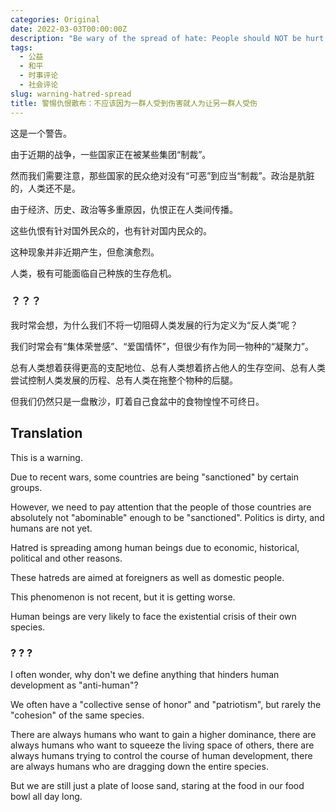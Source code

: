 ```yaml
---
categories: Original
date: 2022-03-03T00:00:00Z
description: "Be wary of the spread of hate: People should NOT be hurt just because of another group of people was hurt"
tags:
  - 公益
  - 和平
  - 时事评论
  - 社会评论
slug: warning-hatred-spread
title: 警惕仇恨散布：不应该因为一群人受到伤害就人为让另一群人受伤
---
```


这是一个警告。

由于近期的战争，一些国家正在被某些集团“制裁”。

然而我们需要注意，那些国家的民众绝对没有“可恶”到应当“制裁”。政治是肮脏的，人类还不是。

由于经济、历史、政治等多重原因，仇恨正在人类间传播。

这些仇恨有针对国外民众的，也有针对国内民众的。

这种现象并非近期产生，但愈演愈烈。

人类，极有可能面临自己种族的生存危机。

### ？？？

我时常会想，为什么我们不将一切阻碍人类发展的行为定义为“反人类”呢？

我们时常会有“集体荣誉感”、“爱国情怀”，但很少有作为同一物种的“凝聚力”。

总有人类想着获得更高的支配地位、总有人类想着挤占他人的生存空间、总有人类尝试控制人类发展的历程、总有人类在拖整个物种的后腿。

但我们仍然只是一盘散沙，盯着自己食盆中的食物惶惶不可终日。

## Translation

This is a warning.

Due to recent wars, some countries are being "sanctioned" by certain groups.

However, we need to pay attention that the people of those countries are absolutely not "abominable" enough to be "sanctioned". Politics is dirty, and humans are not yet.

Hatred is spreading among human beings due to economic, historical, political and other reasons.

These hatreds are aimed at foreigners as well as domestic people.

This phenomenon is not recent, but it is getting worse.

Human beings are very likely to face the existential crisis of their own species.

### ? ? ?

I often wonder, why don't we define anything that hinders human development as "anti-human"?

We often have a "collective sense of honor" and "patriotism", but rarely the "cohesion" of the same species.

There are always humans who want to gain a higher dominance, there are always humans who want to squeeze the living space of others, there are always humans trying to control the course of human development, there are always humans who are dragging down the entire species.

But we are still just a plate of loose sand, staring at the food in our food bowl all day long.
